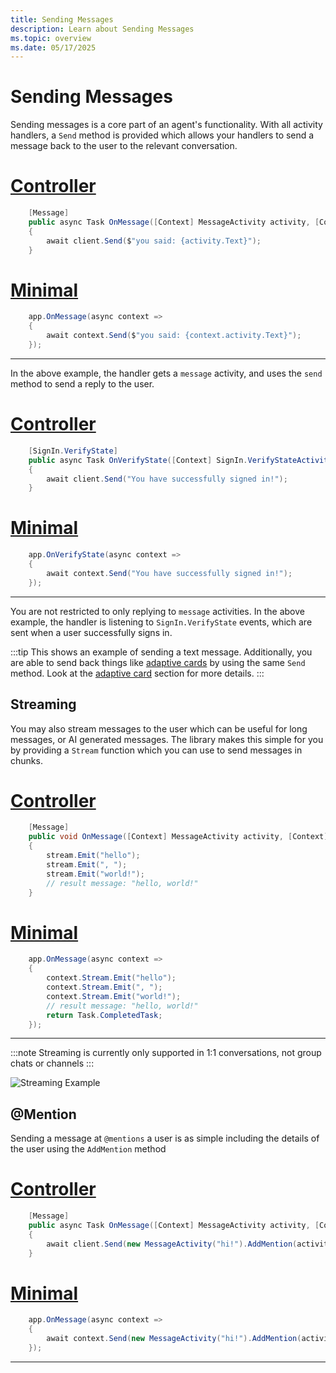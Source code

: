 ```yaml
---
title: Sending Messages
description: Learn about Sending Messages
ms.topic: overview
ms.date: 05/17/2025
---
```



# Sending Messages

Sending messages is a core part of an agent's functionality. With all activity handlers, a `Send` method is provided which allows your handlers to send a message back to the user to the relevant conversation. 

# [Controller](#tab/controller)
```csharp 
    [Message]
    public async Task OnMessage([Context] MessageActivity activity, [Context] IContext.Client client)
    {
        await client.Send($"you said: {activity.Text}");
    }
```
  
# [Minimal](#tab/minimal)
```csharp 
    app.OnMessage(async context =>
    {
        await context.Send($"you said: {context.activity.Text}");
    });
```
---

In the above example, the handler gets a `message` activity, and uses the `send` method to send a reply to the user.

# [Controller](#tab/controller)
```csharp 
    [SignIn.VerifyState]
    public async Task OnVerifyState([Context] SignIn.VerifyStateActivity activity, [Context] IContext.Client client)
    {
        await client.Send("You have successfully signed in!");
    }
```
  
# [Minimal](#tab/minimal)
```csharp 
    app.OnVerifyState(async context =>
    {
        await context.Send("You have successfully signed in!");
    });
```
---

You are not restricted to only replying to `message` activities. In the above example, the handler is listening to `SignIn.VerifyState` events, which are sent when a user successfully signs in. 

:::tip
This shows an example of sending a text message. Additionally, you are able to send back things like [adaptive cards](../../in-depth-guides/adaptive-cards) by using the same `Send` method. Look at the [adaptive card](../../in-depth-guides/adaptive-cards) section for more details.
:::

## Streaming

You may also stream messages to the user which can be useful for long messages, or AI generated messages. The library makes this simple for you by providing a `Stream` function which you can use to send messages in chunks. 

# [Controller](#tab/controller)
```csharp 
    [Message]
    public void OnMessage([Context] MessageActivity activity, [Context] IStreamer stream)
    {
        stream.Emit("hello");
        stream.Emit(", ");
        stream.Emit("world!");
        // result message: "hello, world!"
    }
```
  
# [Minimal](#tab/minimal)
```csharp 
    app.OnMessage(async context =>
    {
        context.Stream.Emit("hello");
        context.Stream.Emit(", ");
        context.Stream.Emit("world!");
        // result message: "hello, world!"
        return Task.CompletedTask;
    });
```
---

:::note
Streaming is currently only supported in 1:1 conversations, not group chats or channels
:::

![Streaming Example](/screenshots/streaming-chat.gif)

## @Mention

Sending a message at `@mentions` a user is as simple including the details of the user using the `AddMention` method

# [Controller](#tab/controller)
```csharp 
    [Message]
    public async Task OnMessage([Context] MessageActivity activity, [Context] IContext.Client client)
    {
        await client.Send(new MessageActivity("hi!").AddMention(activity.From));
    }
```
  
# [Minimal](#tab/minimal)
```csharp 
    app.OnMessage(async context =>
    {
        await context.Send(new MessageActivity("hi!").AddMention(activity.From));
    });
```
---
